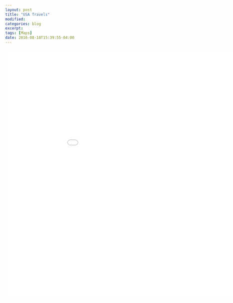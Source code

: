 ```yaml
---
layout: post
title: "USA Travels"
modified:
categories: blog
excerpt:
tags: [Maps]
date: 2016-08-18T15:39:55-04:00
---
```


<iframe width="1000" height="800" src="../usa_travels/index.html" frameborder="0" scrolling="no" ></iframe>

